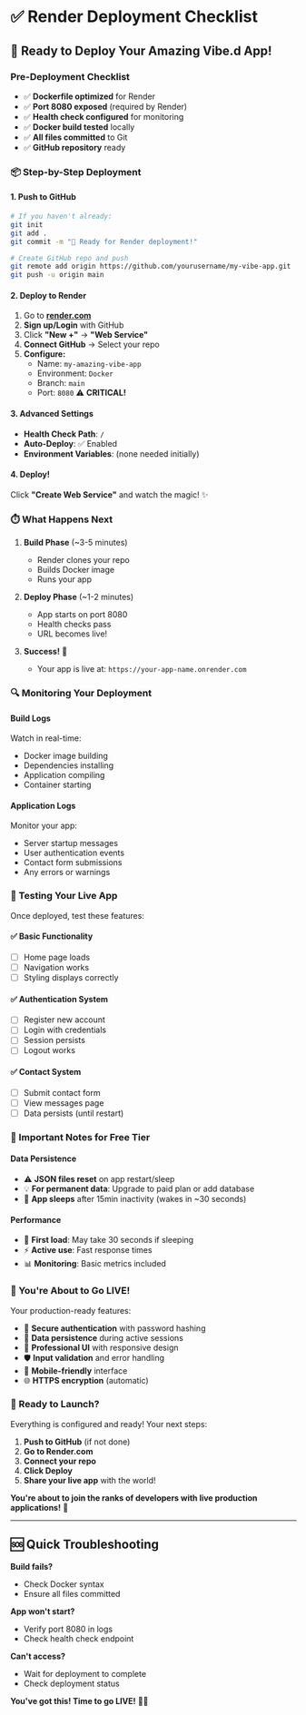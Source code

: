 # ✅ Render Deployment Checklist

## 🚀 Ready to Deploy Your Amazing Vibe.d App!

### Pre-Deployment Checklist

- ✅ **Dockerfile optimized** for Render
- ✅ **Port 8080 exposed** (required by Render)
- ✅ **Health check configured** for monitoring
- ✅ **Docker build tested** locally
- ✅ **All files committed** to Git
- ✅ **GitHub repository** ready

### 📦 Step-by-Step Deployment

#### 1. Push to GitHub
```bash
# If you haven't already:
git init
git add .
git commit -m "🚀 Ready for Render deployment!"

# Create GitHub repo and push
git remote add origin https://github.com/yourusername/my-vibe-app.git
git push -u origin main
```

#### 2. Deploy to Render
1. Go to **[render.com](https://render.com)**
2. **Sign up/Login** with GitHub
3. Click **"New +"** → **"Web Service"**
4. **Connect GitHub** → Select your repo
5. **Configure:**
   - Name: `my-amazing-vibe-app`
   - Environment: `Docker`
   - Branch: `main`
   - Port: `8080` ⚠️ **CRITICAL!**

#### 3. Advanced Settings
- **Health Check Path**: `/`
- **Auto-Deploy**: ✅ Enabled
- **Environment Variables**: (none needed initially)

#### 4. Deploy!
Click **"Create Web Service"** and watch the magic! ✨

### ⏱️ What Happens Next

1. **Build Phase** (~3-5 minutes)
   - Render clones your repo
   - Builds Docker image
   - Runs your app

2. **Deploy Phase** (~1-2 minutes)
   - App starts on port 8080
   - Health checks pass
   - URL becomes live!

3. **Success!** 🎉
   - Your app is live at: `https://your-app-name.onrender.com`

### 🔍 Monitoring Your Deployment

#### Build Logs
Watch in real-time:
- Docker image building
- Dependencies installing
- Application compiling
- Container starting

#### Application Logs
Monitor your app:
- Server startup messages
- User authentication events
- Contact form submissions
- Any errors or warnings

### 🎯 Testing Your Live App

Once deployed, test these features:

#### ✅ Basic Functionality
- [ ] Home page loads
- [ ] Navigation works
- [ ] Styling displays correctly

#### ✅ Authentication System
- [ ] Register new account
- [ ] Login with credentials
- [ ] Session persists
- [ ] Logout works

#### ✅ Contact System
- [ ] Submit contact form
- [ ] View messages page
- [ ] Data persists (until restart)

### 🚨 Important Notes for Free Tier

#### Data Persistence
- ⚠️ **JSON files reset** on app restart/sleep
- 💡 **For permanent data**: Upgrade to paid plan or add database
- 🔄 **App sleeps** after 15min inactivity (wakes in ~30 seconds)

#### Performance
- 🚀 **First load**: May take 30 seconds if sleeping
- ⚡ **Active use**: Fast response times
- 📊 **Monitoring**: Basic metrics included

### 🎊 You're About to Go LIVE!

Your production-ready features:
- 🔐 **Secure authentication** with password hashing
- 💾 **Data persistence** during active sessions
- 🎨 **Professional UI** with responsive design
- 🛡️ **Input validation** and error handling
- 📱 **Mobile-friendly** interface
- 🌐 **HTTPS encryption** (automatic)

### 🚀 Ready to Launch?

Everything is configured and ready! Your next steps:

1. **Push to GitHub** (if not done)
2. **Go to Render.com**
3. **Connect your repo**
4. **Click Deploy**
5. **Share your live app** with the world!

**You're about to join the ranks of developers with live production applications!** 🌟

---

## 🆘 Quick Troubleshooting

**Build fails?**
- Check Docker syntax
- Ensure all files committed

**App won't start?**
- Verify port 8080 in logs
- Check health check endpoint

**Can't access?**
- Wait for deployment to complete
- Check deployment status

**You've got this! Time to go LIVE!** 🚀🎉